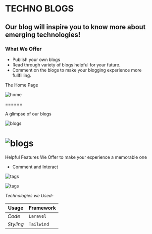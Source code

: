 # TECHNO BLOGS
## Our blog will inspire you to know more about emerging technologies!

### What We Offer
* Publish your own blogs
* Read through variety of blogs helpful for your future.
* Comment on the blogs to make your blogging experience more fullfilling.

The Home Page

![home](https://i.ibb.co/98WQ9r6/Screenshot-2023-05-14-225534.png)

======

A glimpse of our blogs

![blogs](https://i.ibb.co/dLSWmbC/Screenshot-2023-05-14-225720.png)

![blogs](https://i.ibb.co/NS6dg0J/Screenshot-2023-05-14-225734.png)
======


Helpful Features We Offer to make your experience a memorable one

+ Comment and Interact 

![tags](https://i.ibb.co/7Cbg2rx/Screenshot-2023-05-14-230246.png)

![tags](https://i.ibb.co/RQXvQd1/Screenshot-2023-05-14-230222.png)


*Technologies we Used-*

Usage | Framework 
--- | --- 
*Code* | `Laravel`
*Styling* | `Tailwind` 